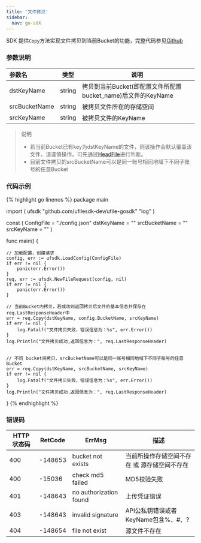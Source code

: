 ```yaml
---  
title: '文件拷贝'
sidebar:
  nav: go-sdk
---
```

SDK 提供`Copy`方法实现文件拷贝到当前Bucket的功能，完整代码参见[Github](https://github.com/ufilesdk-dev/ufile-gosdk/blob/master/file.go)

### 参数说明

| 参数名                              |  类型 		| 说明								|
| :---------------------------------- | ----------- | ----------------------------------|
| dstKeyName 		| string | 拷贝到当前Bucket(即配置文件所配置bucket_name)后文件的KeyName	|
| srcBucketName		| string | 被拷贝文件所在的存储空间 |
| srcKeyName		| string | 被拷贝文件的KeyName |

> 说明
> * 若当前Bucket已有key为dstKeyName的文件，则该操作会默认覆盖该文件，请谨慎操作。可先通过[HeadFile](https://ushare.ucloudadmin.com/pages/viewpage.action?pageId=62079294)进行判断。
> * 目前文件拷贝的srcBucketName可以是同一账号相同地域下不同子账号的任意Bucket

### 代码示例

<div class="copyable" markdown="1">

{% highlight go linenos %}
package main

import (
	ufsdk "github.com/ufilesdk-dev/ufile-gosdk"
	"log"
)

const (
	ConfigFile = "./config.json"
	dstKeyName = ""
	srcBucketName = ""
	srcKeyName = ""
)

func main() {

	// 加载配置，创建请求
	config, err := ufsdk.LoadConfig(ConfigFile)
	if err != nil {
		panic(err.Error())
	}
	req, err := ufsdk.NewFileRequest(config, nil)
	if err != nil {
		panic(err.Error())
	}

	// 当前Bucket内拷贝，若成功则返回拷贝后文件的基本信息并保存在req.LastResponseHeader中
	err = req.Copy(dstKeyName, config.BucketName, srcKeyName)
	if err != nil {
		log.Fatalf("文件拷贝失败，错误信息为：%s", err.Error())
	}
	log.Println("文件拷贝成功,返回信息为：", req.LastResponseHeader)


	// 不同 bucket间拷贝，srcBucketName可以是同一账号相同地域下不同子账号的任意Bucket
	err = req.Copy(dstKeyName, srcBucketName, srcKeyName)
	if err != nil {
		log.Fatalf("文件拷贝失败，错误信息为：%s", err.Error())
	}
	log.Println("文件拷贝成功,返回信息为：", req.LastResponseHeader)
}
{% endhighlight %}
</div>

### 错误码

| HTTP 状态码 | RetCode | ErrMsg                 | 描述                                |
| ----------- | ------- | ---------------------- | ----------------------------------- |
| 400         | -148653 | bucket not exists      | 当前所操作存储空间不存在 或 源存储空间不存在                      |
| 400         | -15036  | check md5 failed       | MD5校验失败                         |
| 401         | -148643 | no authorization found | 上传凭证错误                        |
| 403         | -148643 | invalid signature      | API公私钥错误或者KeyName包含%、#、? |
| 404         | -148654 | file not exist         | 源文件不存在                        |



